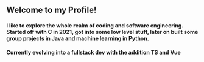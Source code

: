 ## Welcome to my Profile!

#### I like to explore the whole realm of coding and software engineering. Started off with C in 2021, got into some low level stuff, later on built some group projects in Java and machine learning in Python.

#### Currently evolving into a fullstack dev with the addition TS and Vue
